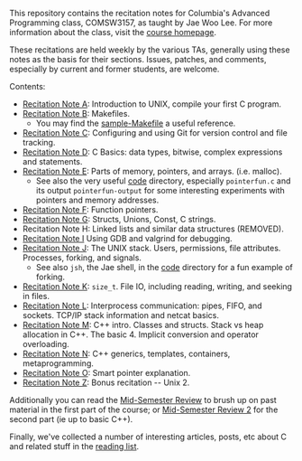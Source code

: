 This repository contains the recitation notes for Columbia's Advanced
Programming class, COMSW3157, as taught by Jae Woo Lee. For more information
about the class, visit the [course homepage](http://www.cs.columbia.edu/~jae/3157).

These recitations are held weekly by the various TAs, generally using these
notes as the basis for their sections. Issues, patches, and comments, especially
by current and former students, are welcome.

Contents:

* [Recitation Note A](A-Unix/unix-editors-compiling.md): Introduction to UNIX, compile your first C 
  program.
* [Recitation Note B](B-Makefiles/makefiles.md): Makefiles. 
    * You may find the [sample-Makefile](B-Makefiles/sample-Makefile) a useful reference.
* [Recitation Note C](C-Git/git.md): Configuring and using Git for version control and file tracking.
* [Recitation Note D](D-Bits-Binary-C-Basics): C Basics: data types, bitwise, complex expressions and statements.
* [Recitation Note E](E-Memory-Pointers/memory-pointers.md): Parts of memory, pointers, and arrays.
(i.e. malloc).
    * See also the very useful [code](E-Memory-Pointers/code/) directory,
      especially `pointerfun.c` and its output `pointerfun-output` for some
      interesting experiments with pointers and memory addresses.
* [Recitation Note F](F-Function-Pointers/function-pointers.md): Function pointers.
* [Recitation Note G](G-Structs-Unions/structs-unions.md): Structs, Unions, Const, C strings.
* Recitation Note H: Linked lists and similar data structures (REMOVED).
* [Recitation Note I](I-Debugging-GDB/gdb.md) Using GDB and valgrind for debugging.
* [Recitation Note J](J-Fork-Exec/fork-exec.md): The UNIX stack. Users, permissions, file
  attributes. Processes, forking, and signals. 
    * See also `jsh`, the Jae shell, in the [code](J-Fork-Exec/code/)
      directory for a fun example of forking.
* [Recitation Note K](K-File-IO/file-io.md): `size_t`. File IO, including reading, writing,
  and seeking in files.
* [Recitation Note L](L-IPC-TCP-IP/ipc-tcpip.md): Interprocess communication: pipes, FIFO, and sockets. TCP/IP stack information and netcat basics. 
* [Recitation Note M](M-cpp/cpp.md): C++ intro. Classes and structs. Stack vs heap allocation
  in C++. The basic 4. Implicit conversion and operator overloading.
* [Recitation Note N](N-Templates-Containers/templates-containers.md): C++ generics, templates,
  containers, metaprogramming.
* [Recitation Note O](O-Smart-Pointer/smart-pointers.md): Smart pointer explanation.
* [Recitation Note Z](Z-Unix-2/unix-2.md): Bonus recitation -- Unix 2.

Additionally you can read the [Mid-Semester Review](midsemester-review-1.md) to brush up on past material in the first part of the course; or  [Mid-Semester Review 2](midsemester-review-2.md) for the second part (ie up to basic C++).

Finally, we've collected a number of interesting articles, posts, etc about C and related stuff in the [reading list](reading-list.md).
